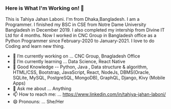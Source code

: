 ### Here is What I'm Working on! 👋

This is Tahiya Jahan Laboni. I'm from Dhaka,Bangladesh. I am a Programmer. I finished my BSC in CSE from Notre Dame University Bangladesh in December 2019. I also completed my intership from Divine IT Ltd for 4 months. Now I worked in CNC Group in Bangladesh office as a Python Programmer since February-2020 to January-2021. I love to do Coding and learn new thing.

- 🔭 I’m currently working on ... CNC Group, Bnagladesh Office
- 🌱 I’m currently learning ... Data Science, React Native
- 👯 Good Knowledge -- Python, Java , Data structure & algorithm, HTML/CSS, Bootstrap, JavaScript, React, NodeJs, DBMS(Oracle, SQLite, MySQL, PostgreSQL, MongoDB), GraphQL, Django, 
Kivy (Mobile Apps)
- 💬 Ask me about ... Anything
- 📫 How to reach me: ... https://www.linkedin.com/in/tahiya-jahan-laboni/
- 😄 Pronouns: ... She/Her

